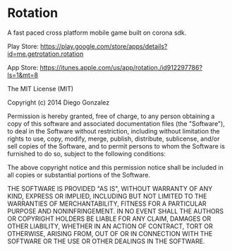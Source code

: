 Rotation
=========
A fast paced cross platform mobile game built on corona sdk.

Play Store:
https://play.google.com/store/apps/details?id=me.getrotation.rotation

App Store:
https://itunes.apple.com/us/app/rotation./id912297786?ls=1&mt=8

The MIT License (MIT)

Copyright (c) 2014 Diego Gonzalez

Permission is hereby granted, free of charge, to any person obtaining a copy
of this software and associated documentation files (the "Software"), to deal
in the Software without restriction, including without limitation the rights
to use, copy, modify, merge, publish, distribute, sublicense, and/or sell
copies of the Software, and to permit persons to whom the Software is
furnished to do so, subject to the following conditions:

The above copyright notice and this permission notice shall be included in
all copies or substantial portions of the Software.

THE SOFTWARE IS PROVIDED "AS IS", WITHOUT WARRANTY OF ANY KIND, EXPRESS OR
IMPLIED, INCLUDING BUT NOT LIMITED TO THE WARRANTIES OF MERCHANTABILITY,
FITNESS FOR A PARTICULAR PURPOSE AND NONINFRINGEMENT. IN NO EVENT SHALL THE
AUTHORS OR COPYRIGHT HOLDERS BE LIABLE FOR ANY CLAIM, DAMAGES OR OTHER
LIABILITY, WHETHER IN AN ACTION OF CONTRACT, TORT OR OTHERWISE, ARISING FROM,
OUT OF OR IN CONNECTION WITH THE SOFTWARE OR THE USE OR OTHER DEALINGS IN
THE SOFTWARE.
